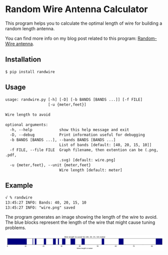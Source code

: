 
# Random Wire Antenna Calculator

This program helps you to calculate the optimal length of wire for
building a random length antenna.

You can find more info on my blog post related to this program:
[Random-Wire antenna][1].

## Installation

```
$ pip install randwire
```

## Usage

```
usage: randwire.py [-h] [-D] [-b BANDS [BANDS ...]] [-f FILE]
                   [-u {meter,feet}]

Wire length to avoid

optional arguments:
  -h, --help            show this help message and exit
  -D, --debug           Print information useful for debugging
  -b BANDS [BANDS ...], --bands BANDS [BANDS ...]
                        List of bands [default: [40, 20, 15, 10]]
  -f FILE, --file FILE  Graph filename, then extention can be (.png, .pdf,
                        .svg) [default: wire.png]
  -u {meter,feet}, --unit {meter,feet}
                        Wire length [default: meter]
```

## Example

```
√ % randwire
13:45:27 INFO: Bands: 40, 20, 15, 10
13:45:27 INFO: "wire.png" saved
```

The program generates an image showing the length of the wire to
avoid. The blue blocks represent the length of the wire that might
cause tuning problems.

![Wire Length](https://raw.githubusercontent.com/0x9900/randwire/main/misc/wire.png)


[1]: https://0x9900.com/random-wire-antenna/
